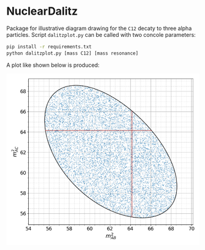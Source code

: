 # NuclearDalitz

Package for illustrative diagram drawing for the `C12` decaty to three alpha particles. Script `dalitzplot.py` can be called with two concole parameters:

```sh
pip install -r requirements.txt
python dalitzplot.py [mass C12] [mass resonance]
```

A plot like shown below is produced:

![](plots/dp.png)